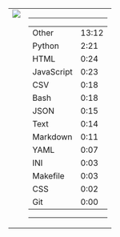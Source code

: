 
<table><tr>
<td valign="top">
  <img src="https://wakatime.com/share/@Aperture/0cd21d5d-ac4f-458d-9c71-d06f479c1297.png" />
</td>

<td valign="top">
  <hr>
  <table>
    <tr><td>Other</td><td>13:12</td></tr><tr><td>Python</td><td>2:21</td></tr><tr><td>HTML</td><td>0:24</td></tr><tr><td>JavaScript</td><td>0:23</td></tr><tr><td>CSV</td><td>0:18</td></tr><tr><td>Bash</td><td>0:18</td></tr><tr><td>JSON</td><td>0:15</td></tr><tr><td>Text</td><td>0:14</td></tr><tr><td>Markdown</td><td>0:11</td></tr><tr><td>YAML</td><td>0:07</td></tr><tr><td>INI</td><td>0:03</td></tr><tr><td>Makefile</td><td>0:03</td></tr><tr><td>CSS</td><td>0:02</td></tr><tr><td>Git</td><td>0:00</td></tr>
  </table>
  <hr>
</td>
</tr></table>

